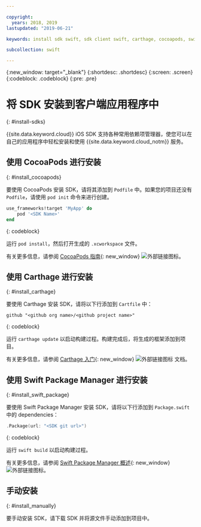 ```yaml
---

copyright:
  years: 2018, 2019
lastupdated: "2019-06-21"

keywords: install sdk swift, sdk client swift, carthage, cocoapods, swift package manager, ios sdk

subcollection: swift

---
```


{:new_window: target="_blank"}
{:shortdesc: .shortdesc}
{:screen: .screen}
{:codeblock: .codeblock}
{:pre: .pre}

# 将 SDK 安装到客户端应用程序中
{: #install-sdks}

{{site.data.keyword.cloud}} iOS SDK 支持各种常用依赖项管理器，使您可以在自己的应用程序中轻松安装和使用 {{site.data.keyword.cloud_notm}} 服务。

## 使用 CocoaPods 进行安装
{: #install_cocoapods}

要使用 CocoaPods 安装 SDK，请将其添加到 `Podfile` 中。如果您的项目还没有 `Podfile`，请使用 `pod init` 命令来进行创建。
```ruby
use_frameworks!target 'MyApp' do
    pod '<SDK Name>'
end
```
{: codeblock}

运行 `pod install`，然后打开生成的 `.xcworkspace` 文件。

有关更多信息，请参阅 [CocoaPods 指南](https://guides.cocoapods.org/using/index.html){: new_window} ![外部链接图标](../../icons/launch-glyph.svg "外部链接图标")。

## 使用 Carthage 进行安装
{: #install_carthage}

要使用 Carthage 安装 SDK，请将以下行添加到 `Cartfile` 中：
```
github "<github org name>/<github project name>"
```
{: codeblock}

运行 `carthage update` 以启动构建过程。构建完成后，将生成的框架添加到项目。 

有关更多信息，请参阅 [Carthage 入门](https://github.com/Carthage/Carthage#getting-started){: new_window} ![外部链接图标](../../icons/launch-glyph.svg "外部链接图标") 文档。

## 使用 Swift Package Manager 进行安装
{: #install_swift_package}

要使用 Swift Package Manager 安装 SDK，请将以下行添加到 `Package.swift` 中的 dependencies：
```swift
.Package(url: "<SDK git url>")
```
{: codeblock}

运行 `swift build` 以启动构建过程。

有关更多信息，请参阅 [Swift Package Manager 概述](https://swift.org/package-manager/){: new_window} ![外部链接图标](../../icons/launch-glyph.svg "外部链接图标")。

## 手动安装
{: #install_manually}

要手动安装 SDK，请下载 SDK 并将源文件手动添加到项目中。
